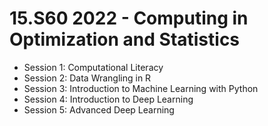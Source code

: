 
# 15.S60 2022 - Computing in Optimization and Statistics

- Session 1: Computational Literacy
- Session 2: Data Wrangling in R
- Session 3: Introduction to Machine Learning with Python
- Session 4: Introduction to Deep Learning
- Session 5: Advanced Deep Learning
